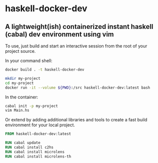 # haskell-docker-dev
## A lightweight(ish) containerized instant haskell (cabal) dev environment using vim

To use, just build and start an interactive session from the root of your project source.

In your command shell:

```sh
docker build . -t haskell-docker-dev

mkdir my-project
cd my-project
docker run -it --volume ${PWD}:/src haskell-docker-dev:latest bash
```

In the container:

```bash
cabal init -p my-project
vim Main.hs
```

Or extend by adding additional libraries and tools to create a fast build environment for your local project.

```Dockerfile
FROM haskell-docker-dev:latest

RUN cabal update
RUN cabal install c2hs
RUN cabal install microlens
RUN cabal install microlens-th
```